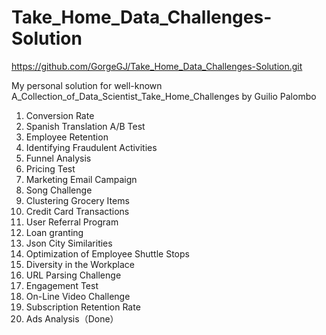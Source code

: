 # Take_Home_Data_Challenges-Solution

https://github.com/GorgeGJ/Take_Home_Data_Challenges-Solution.git

My personal solution for well-known A_Collection_of_Data_Scientist_Take_Home_Challenges by Guilio Palombo

1. Conversion Rate
2. Spanish Translation A/B Test 
3. Employee Retention
4. Identifying Fraudulent Activities 
5. Funnel Analysis
6. Pricing Test
7. Marketing Email Campaign 
8. Song Challenge
9. Clustering Grocery Items 
10. Credit Card Transactions
11. User Referral Program 
12. Loan granting
13. Json City Similarities
14. Optimization of Employee Shuttle Stops
15. Diversity in the Workplace 
16. URL Parsing Challenge 
17. Engagement Test
18. On-Line Video Challenge 
19. Subscription Retention Rate 
20. Ads Analysis（Done）
